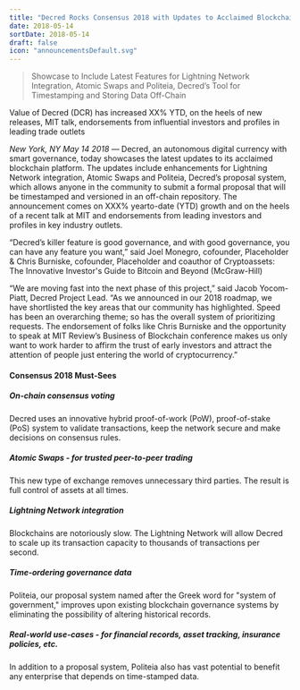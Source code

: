 ```yaml
---
title: "Decred Rocks Consensus 2018 with Updates to Acclaimed Blockchain Governance Platform – Booth #230, May 14-16, NYC"
date: 2018-05-14
sortDate: 2018-05-14
draft: false
icon: "announcementsDefault.svg"
---
```



> Showcase to Include Latest Features for Lightning Network Integration, Atomic Swaps and Politeia, Decred’s Tool for Timestamping and Storing Data Off-Chain


Value of Decred (DCR) has increased XX% YTD, on the heels of new releases, MIT talk, endorsements from influential investors and profiles in leading trade outlets

*New York, NY May 14 2018* — Decred, an autonomous digital currency with smart governance, today showcases the latest updates to its acclaimed blockchain platform. The updates include enhancements for Lightning Network integration, Atomic Swaps and Politeia, Decred’s proposal system, which allows anyone in the community to submit a formal proposal that will be timestamped and versioned in an off-chain repository. The announcement comes on XXX% yearto-date (YTD) growth and on the heels of a recent talk at MIT and endorsements from leading investors and profiles in key industry outlets.

“Decred’s killer feature is good governance, and with good governance, you can have any feature you want,” said Joel Monegro, cofounder, Placeholder & Chris Burniske, cofounder, Placeholder and coauthor of Cryptoassets: The Innovative Investor's Guide to Bitcoin and Beyond (McGraw-Hill)

“We are moving fast into the next phase of this project,” said Jacob Yocom-Piatt, Decred Project Lead. “As we announced in our 2018 roadmap, we have shortlisted the key areas that our community has highlighted. Speed has been an overarching theme; so has the overall system of prioritizing requests. The endorsement of folks like Chris Burniske and the opportunity to speak at MIT Review’s Business of Blockchain conference makes us only want to work harder to affirm the trust of early investors and attract the attention of people just entering the world of cryptocurrency.”

#### Consensus 2018 Must-Sees

##### On-chain consensus voting

Decred uses an innovative hybrid proof-of-work (PoW), proof-of-stake (PoS) system to validate transactions, keep the network secure and make decisions on consensus rules.

##### Atomic Swaps - for trusted peer-to-peer trading

This new type of exchange removes unnecessary third parties. The result is full control of assets at all times.

##### Lightning Network integration

Blockchains are notoriously slow. The Lightning Network will allow Decred to scale up its transaction capacity to thousands of transactions per second.

##### Time-ordering governance data

Politeia, our proposal system named after the Greek word for "system of government," improves upon existing blockchain governance systems by eliminating the possibility of altering historical records.

##### Real-world use-cases - for financial records, asset tracking, insurance policies, etc.

In addition to a proposal system, Politeia also has vast potential to benefit any enterprise that depends on time-stamped data.
